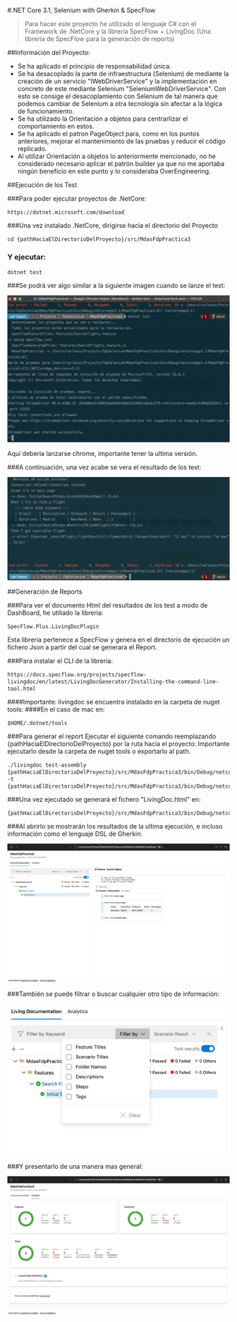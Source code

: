 #.NET Core 3.1, Selenium with Gherkin & SpecFlow 


>Para hacer este proyecto he utilizado el lenguaje C# con el Framework de .NetCore y la libreria SpecFlow + LivingDoc (Una librería de SpecFlow para la generación de reports)


##Información del Proyecto:
* Se ha aplicado el principio de responsabilidad única.
* Se ha desacoplado la parte de infraestructura (Selenium) de mediante la creación de un servicio "IWebDriverService" y la implementación en concreto de este mediante Selenium "SeleniumWebDriverService". Con esto se consige el desacoplamiento con Selenium de tal manera que podemos cambiar de Selenium a otra tecnología sin afectar a la lógica de funcionamiento.
* Se ha utilizado la Orientación a objetos para centrarlizar el comportamiento en estos.
* Se ha aplicado el patron PageObject para, como en los puntos anteriores, mejorar el mantenimiento de las pruebas y reducir el código replicado.
* Al utilizar Orientación a objetos lo anteriormente mencionado, no he considerado necesario aplicar el patrón builder ya que no me aportaba ningún beneficio en este punto y lo consideraba OverEngineering.

##Ejecución de los Test

###Para poder ejecutar proyectos de .NetCore:
```
https://dotnet.microsoft.com/download
```
###Una vez instalado .NetCore, dirigirse hacia el directorio del Proyecto
```
cd {pathHaciaElDirectorioDelProyecto}/src/MdasFdpPractica3
```

### Y ejecutar:
```
dotnet test
```

###Se podrá ver algo similar a la siguiente imagen cuando se lanze el test:

![alt text](Images/chrome-driver.png)

Aquí deberia lanzarse chrome, importante tener la ultima versión.

###A continuación, una vez acabe se vera el resultado de los test:

![alt text](Images/test-results.png)

##Generación de Reports

###Para ver el documento Html del resultados de los test a modo de DashBoard, he utiliado la libreria:

```
SpecFlow.Plus.LivingDocPlugin
```

Esta libreria pertenece a SpecFlow y genera en el directorio de ejecución un fichero Json a partir del cual se generara el Report.

###Para instalar el CLI de la libreria: 

```
https://docs.specflow.org/projects/specflow-livingdoc/en/latest/LivingDocGenerator/Installing-the-command-line-tool.html
```

####Importante: livingdoc se encuentra instalado en la carpeta de nuget tools:
####En el caso de mac en: 

```
$HOME/.dotnet/tools
```

###Para generar el report Ejecutar el siguiente comando reemplazando {pathHaciaElDirectorioDelProyecto} por la ruta hacia el proyecto:
Importante ejecutarlo desde la carpeta de nuget tools o exportarlo al path.

```
./livingdoc test-assembly {pathHaciaElDirectorioDelProyecto}/src/MdasFdpPractica3/bin/Debug/netcoreapp3.1/MdasFdpPractica3.dll -t {pathHaciaElDirectorioDelProyecto}/src/MdasFdpPractica3/bin/Debug/netcoreapp3.1/TestExecution.json
```

###Una vez ejecutado se generará  el fichero "LivingDoc.html" en: 

```
{pathHaciaElDirectorioDelProyecto}/src/MdasFdpPractica3/bin/Debug/netcoreapp3.1/
```

###Al abrirlo se mostrarán los resultados de la ultima ejecución, e incluso información como el lenguaje DSL de Gherkin:

![alt text](Images/feature-gherkin.png)

###También se puede filtrar o buscar cualquier otro tipo de información:

![alt text](Images/filters.png)

###Y presentarlo de una manera mas general:

![alt text](Images/dashboard.png)

